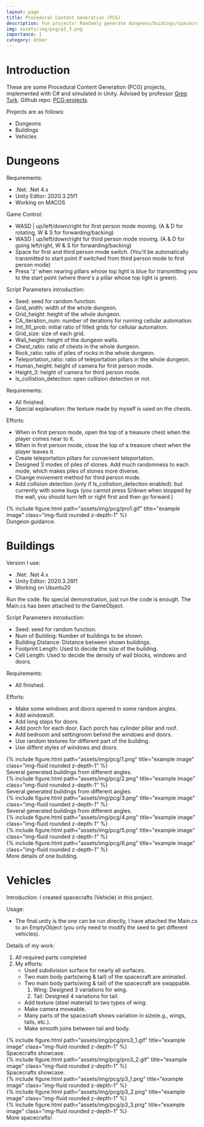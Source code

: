 ```yaml
---
layout: page
title: Procedural Content Generation (PCG)
description: Fun projects! Randomly generate dungeons/buidings/spacecrafts via PCG.
img: assets/img/pcg/p3_3.png
importance: 1
category: Other
---
```


# Introduction
These are some Procedural Content Generation (PCG) projects, implemented with C# and simulated in Unity. Advised by professor [Greg Turk](https://faculty.cc.gatech.edu/~turk/). Github repo: [PCG-projects](https://github.com/YY-GX/PCG-projects).

Projects are as follows:
- Dungeons
- Buildings
- Vehicles


# Dungeons
Requirements:
- .Net: .Net 4.x
- Unity Editor: 2020.3.25f1
- Working on MACOS

Game Control:
- WASD | up/left/down/right for first person mode moving. (A & D for rotating, W & S for forwarding/backing)
- WASD | up/left/down/right for third person mode moving. (A & D for going left/right, W & S for forwarding/backing)
- Space for first and third person mode switch. (You'll be automatically transmitted to start point if switched from third person mode to first person mode)
- Press 'z' when nearing pillars whose top light is blue for transmitting you to the start point (where there's a pillar whose top light is green).

Script Parameters introduction:
- Seed: seed for random function.
- Grid_width: width of the whole dungeon.
- Grid_height: height of the whole dungeon.
- CA_iteration_num: number of iterations for running cellular automation.
- Init_fill_prob: initial ratio of filled grids for cellular automation.
- Grid_size: size of each grid.
- Wall_height: height of the dungeon walls.
- Chest_ratio: ratio of chests in the whole dungeon.
- Rock_ratio: ratio of piles of rocks in the whole dungeon.
- Teleportation_ratio: ratio of teleportation pillars in the whole dungeon.
- Human_height: height of camera for first person mode.
- Height_3: height of camera for third person mode.
- Is_collistion_detection: open collision detection or not.

Requirements: 
- All finished.
- Special explanation: the texture made by myself is used on the chests.

Efforts:
- When in first person mode, open the top of a treasure chest when the player comes near to it.
- When in first person mode, close the top of a treasure chest when the player leaves it.
- Create teleportation pillars for convenient teleportation.
- Designed 3 modes of piles of stones. Add much randomness to each mode, which makes piles of stones more diverse.
- Change movement method for third person mode.
- Add collision detection (only if Is_collistion_detection enabled): but currently with some bugs (you cannot press S/down when stopped by the wall, you should turn left or right first and then go forward.)



<div class="row">
    <div class="col-sm mt-3 mt-md-0">
        {% include figure.html path="assets/img/pcg/pro1.gif" title="example image" class="img-fluid rounded z-depth-1" %}
    </div>
</div>
<div class="caption">
    Dungeon guidance.
</div>



# Buildings
Version I use:
- .Net: .Net 4.x
- Unity Editor: 2020.3.26f1
- Working on Ubuntu20

Run the code: No special demonstration, just run the code is enough. The Main.cs has been attached to the GameObject.

Script Parameters introduction:
- Seed: seed for random function.
- Num of Building: Number of buildings to be shown.
- Building Distance: Distance between shown buildings.
- Footprint Length: Used to decide the size of the building. 
- Cell Length: Used to decide the density of wall blocks, windows and doors.

Requirements: 
- All finished.

Efforts:
- Make some windows and doors opened in some random angles.
- Add windowsill.
- Add long steps for doors.
- Add porch for each door. Each porch has cylinder pillar and roof.
- Add bedroom and settingroom behind the windows and doors.
- Use random textures for different part of the building.
- Use diffent styles of windows and doors.



<div class="row">
    <div class="col-sm mt-3 mt-md-0">
        {% include figure.html path="assets/img/pcg/1.png" title="example image" class="img-fluid rounded z-depth-1" %}
    </div>
</div>
<div class="caption">
    Several generated buildings from different angles.
</div>


<div class="row">
    <div class="col-sm mt-3 mt-md-0">
        {% include figure.html path="assets/img/pcg/2.png" title="example image" class="img-fluid rounded z-depth-1" %}
    </div>
</div>
<div class="caption">
    Several generated buildings from different angles.
</div>


<div class="row">
    <div class="col-sm mt-3 mt-md-0">
        {% include figure.html path="assets/img/pcg/3.png" title="example image" class="img-fluid rounded z-depth-1" %}
    </div>
</div>
<div class="caption">
    Several generated buildings from different angles.
</div>


<div class="row">
    <div class="col-sm mt-3 mt-md-0">
        {% include figure.html path="assets/img/pcg/4.png" title="example image" class="img-fluid rounded z-depth-1" %}
    </div>
    <div class="col-sm mt-3 mt-md-0">
        {% include figure.html path="assets/img/pcg/5.png" title="example image" class="img-fluid rounded z-depth-1" %}
    </div>
    <div class="col-sm mt-3 mt-md-0">
        {% include figure.html path="assets/img/pcg/6.png" title="example image" class="img-fluid rounded z-depth-1" %}
    </div>
</div>
<div class="caption">
    More details of one building.
</div>






# Vehicles
Introduction:
I created spacecrafts (Vehicle) in this project.

Usage:
- The final.unity is the one can be run directly, I have attached the Main.cs to an EmptyObject (you only need to modify the seed to get different vehicles).

Details of my work:
1. All required parts completed
2. My efforts:
    - Used subdivision surface for nearly all surfaces.
    - Two main body parts(wing & tail) of the spacecraft are animated.
    - Two main body parts(wing & tail) of the spacecraft are swappable.
        1. Wing: Designed 3 variations for wing.
        2. Tail: Designed 4 variations for tail.
    - Add texture (steel material) to two types of wing.
    - Make camera moveable.
    - Many parts of the spacecraft shows variation in size(e.g., wings, tails, etc.). 
    - Make smooth joins between tail and body.




<div class="row">
    <div class="col-sm mt-3 mt-md-0">
        {% include figure.html path="assets/img/pcg/pro3_1.gif" title="example image" class="img-fluid rounded z-depth-1" %}
    </div>
</div>
<div class="caption">
    Spacecrafts showcase.
</div>


<div class="row">
    <div class="col-sm mt-3 mt-md-0">
        {% include figure.html path="assets/img/pcg/pro3_2.gif" title="example image" class="img-fluid rounded z-depth-1" %}
    </div>
</div>
<div class="caption">
    Spacecrafts showcase.
</div>


<div class="row">
    <div class="col-sm mt-2 mt-md-0">
        {% include figure.html path="assets/img/pcg/p3_1.png" title="example image" class="img-fluid rounded z-depth-1" %}
    </div>
    <div class="col-sm mt-2 mt-md-0">
        {% include figure.html path="assets/img/pcg/p3_2.png" title="example image" class="img-fluid rounded z-depth-1" %}
    </div>
    <div class="col-sm mt-5 mt-md-0">
        {% include figure.html path="assets/img/pcg/p3_3.png" title="example image" class="img-fluid rounded z-depth-1" %}
    </div>
</div>
<div class="caption">
    More spacecrafts!
</div>

